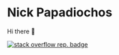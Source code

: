 # Nick Papadiochos

Hi there 👋

[![stack overflow rep. badge](https://stackoverflow-badge.herokuapp.com/stackoverflow?username=13749096&period=year&mini=false)](https://stackoverflow.com/users/13749096/nick-papadiochos)
